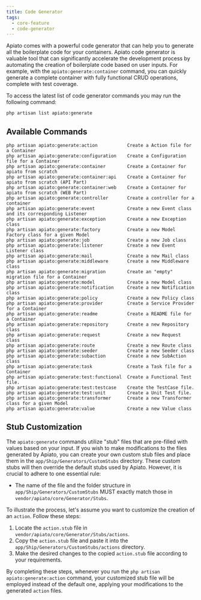 ```yaml
---
title: Code Generator
tags:
  - core-feature
  - code-generator
---
```


Apiato comes with a powerful code generator that can help you to generate all the boilerplate code for your containers.
Apiato code generator is valuable tool
that can significantly accelerate the development process
by automating the creation of boilerplate code based on user inputs.
For example, with the `apiato:generate:container` command,
you can quickly generate a complete container with fully functional CRUD operations,
complete with test coverage.

To access the latest list of code generator commands you may run the following command:

```
php artisan list apiato:generate
```

## Available Commands

```
php artisan apiato:generate:action           Create a Action file for a Container
php artisan apiato:generate:configuration    Create a Configuration file for a Container
php artisan apiato:generate:container        Create a Container for apiato from scratch
php artisan apiato:generate:container:api    Create a Container for apiato from scratch (API Part)
php artisan apiato:generate:container:web    Create a Container for apiato from scratch (WEB Part)
php artisan apiato:generate:controller       Create a controller for a container
php artisan apiato:generate:event            Create a new Event class and its corresponding Listener
php artisan apiato:generate:exception        Create a new Exception class
php artisan apiato:generate:factory          Create a new Model Factory class for a given Model
php artisan apiato:generate:job              Create a new Job class
php artisan apiato:generate:listener         Create a new Event Listener class
php artisan apiato:generate:mail             Create a new Mail class
php artisan apiato:generate:middleware       Create a new Middleware class
php artisan apiato:generate:migration        Create an "empty" migration file for a Container
php artisan apiato:generate:model            Create a new Model class
php artisan apiato:generate:notification     Create a new Notification class
php artisan apiato:generate:policy           Create a new Policy class
php artisan apiato:generate:provider         Create a Service Provider for a Container
php artisan apiato:generate:readme           Create a README file for a Container
php artisan apiato:generate:repository       Create a new Repository class
php artisan apiato:generate:request          Create a new Request class
php artisan apiato:generate:route            Create a new Route class
php artisan apiato:generate:seeder           Create a new Seeder class
php artisan apiato:generate:subaction        Create a new SubAction class
php artisan apiato:generate:task             Create a Task file for a Container
php artisan apiato:generate:test:functional  Create a Functional Test file.
php artisan apiato:generate:test:testcase    Create the TestCase file.
php artisan apiato:generate:test:unit        Create a Unit Test file.
php artisan apiato:generate:transformer      Create a new Transformer class for a given Model
php artisan apiato:generate:value            Create a new Value class
```

## Stub Customization

The `apiato:generate` commands utilize "stub" files that are pre-filled with values based on your input.
If you wish to make modifications to the files generated by Apiato,
you can create your own custom stub files and place them in the `app/Ship/Generators/CustomStubs` directory.
These custom stubs will then override the default stubs used by Apiato.
However, it is crucial to adhere to one essential rule:

- The name of the file and the folder structure in `app/Ship/Generators/CustomStubs` MUST exactly match those in `vendor/apiato/core/Generator/Stubs`.

To illustrate the process, let's assume you want to customize the creation of an `action`. Follow these steps:

1. Locate the `action.stub` file in `vendor/apiato/core/Generator/Stubs/actions`.
2. Copy the `action.stub` file and paste it into the `app/Ship/Generators/CustomStubs/actions` directory.
3. Make the desired changes to the copied `action.stub` file according to your requirements.

By completing these steps, whenever you run the `php artisan apiato:generate:action` command,
your customized stub file will be employed instead of the default one,
applying your modifications to the generated `action` files.


